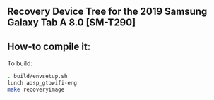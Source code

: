 ## Recovery Device Tree for the 2019 Samsung Galaxy Tab A 8.0 [SM-T290]

## How-to compile it:

To build:

```sh
. build/envsetup.sh
lunch aosp_gtowifi-eng
make recoveryimage
```

